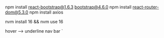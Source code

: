 npm install react-bootstrap@1.6.3 bootstrap@4.6.0
npm install react-router-dom@5.3.0
npm install axios

nvm install 16 && nvm use 16

hover --> underline nav bar
`